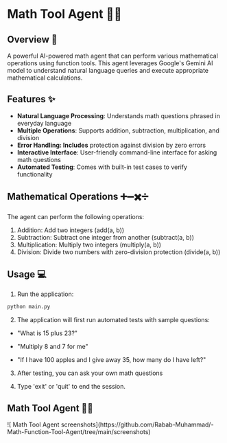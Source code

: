# Math Tool Agent 🤖🧮


## Overview 📝
A powerful AI-powered math agent that can perform various mathematical operations using function tools. This agent leverages Google's Gemini AI model to understand natural language queries and execute appropriate mathematical calculations.


## Features ✨

- **Natural Language Processing**: Understands math questions phrased in everyday language
- **Multiple Operations**: Supports addition, subtraction, multiplication, and division
- **Error Handling: Includes** protection against division by zero errors
- **Interactive Interface**: User-friendly command-line interface for asking math questions
- **Automated Testing**: Comes with built-in test cases to verify functionality


## Mathematical Operations ➕➖✖️➗

 The agent can perform the following operations:
1. Addition: Add two integers (add(a, b))
2. Subtraction: Subtract one integer from another (subtract(a, b))
3. Multiplication: Multiply two integers (multiply(a, b))
4. Division: Divide two numbers with zero-division protection (divide(a, b))

## Usage 💻
1. Run the application:
```bash
python main.py
```


2. The application will first run automated tests with sample questions:

- "What is 15 plus 23?"

- "Multiply 8 and 7 for me"

- "If I have 100 apples and I give away 35, how many do I have left?"


3. After testing, you can ask your own math questions

4. Type 'exit' or 'quit' to end the session.

## Math Tool Agent 🤖🧮

<div>
![ Math Tool Agent screenshots](https://github.com/Rabab-Muhammad/-Math-Function-Tool-Agent/tree/main/screenshots)

</div>





